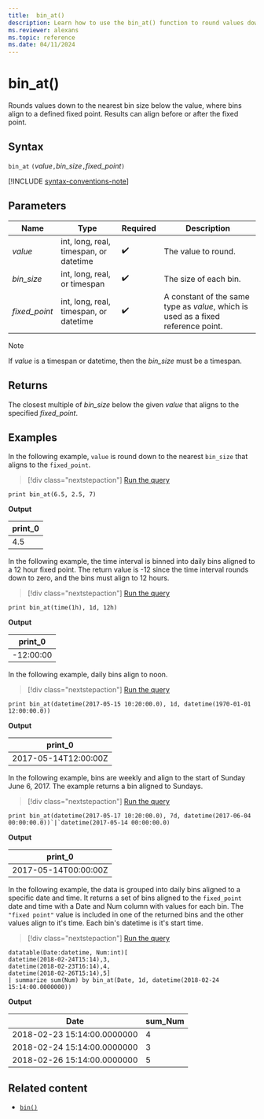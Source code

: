 ```yaml
---
title:  bin_at()
description: Learn how to use the bin_at() function to round values down to a fixed-size bin. 
ms.reviewer: alexans
ms.topic: reference
ms.date: 04/11/2024
---
```

# bin_at()

Rounds values down to the nearest bin size below the value, where bins align to a defined fixed point. Results can align before or after the fixed point.

## Syntax

`bin_at` `(`*value*`,`*bin_size*`,`*fixed_point*`)`

[!INCLUDE [syntax-conventions-note](../../includes/syntax-conventions-note.md)]

## Parameters

| Name | Type | Required | Description |
|--|--|--|--|
| *value* | int, long, real, timespan, or datetime |  :heavy_check_mark: | The value to round. |
| *bin_size* | int, long, real, or timespan |  :heavy_check_mark: | The size of each bin. |
| *fixed_point* | int, long, real, timespan, or datetime |  :heavy_check_mark: | A constant of the same type as *value*, which is used as a fixed reference point.|

> [!NOTE]
> If *value* is a timespan or datetime, then the *bin_size* must be a timespan.

## Returns

The closest multiple of *bin_size* below the given *value* that aligns to the specified *fixed_point*.

## Examples
<!--this is a complicated example given the result, maybe we can change it-->
In the following example, `value` is round down to the nearest `bin_size` that aligns to the `fixed_point`.
  
> [!div class="nextstepaction"]
> <a href="https://dataexplorer.azure.com/clusters/help/databases/Samples?query=H4sIAAAAAAAAAysoyswrUUjKzItPLNEw0zPVUTACEeaaALSGJjMZAAAA" target="_blank">Run the query</a>

```kusto
print bin_at(6.5, 2.5, 7)
```

**Output**

|print_0|
|-------|
| 4.5 |

In the following example, the time interval is binned into daily bins aligned to a 12 hour fixed point. The return value is -12 since the time interval rounds down to zero, and the bins must align to 12 hours.
  
> [!div class="nextstepaction"]
> <a href="https://dataexplorer.azure.com/clusters/help/databases/Samples?query=H4sIAAAAAAAAAysoyswrUUjKzItPLNEoycxN1TDM0NRRMEwBYqMMTQDWMdZPHwAAAA%3D%3D" target="_blank">Run the query</a>

```kusto
print bin_at(time(1h), 1d, 12h)
```

**Output**

|print_0|
|-------|
| -12:00:00 |

In the following example, daily bins align to noon.

> [!div class="nextstepaction"]
> <a href="https://dataexplorer.azure.com/clusters/help/databases/Samples?query=H4sIAAAAAAAAAysoyswrUUjKzItPLNFISSxJLcnMTdUwMjA01zUw1TU0VTA0sDIysDIw0DPQ1FEwTNFRgCsytDQ30DUwBCIFQyOgCogiTQA0H6zaUgAAAA%3D%3D" target="_blank">Run the query</a>

```kusto
print bin_at(datetime(2017-05-15 10:20:00.0), 1d, datetime(1970-01-01 12:00:00.0))
```

**Output**

|print_0|
|-------|
| 2017-05-14T12:00:00Z |

In the following example, bins are weekly and align to the start of Sunday June 6, 2017. The example returns a bin aligned to Sundays.

> [!div class="nextstepaction"]
> <a href="https://dataexplorer.azure.com/clusters/help/databases/Samples?query=H4sIAAAAAAAAAysoyswrUUjKzItPLNFISSxJLcnMTdUwMjA01zUw1TU0VzA0sDIysDIw0DPQ1FEwT9FRQFNkpmtgomAAUgFRpAkAjzZv9FIAAAA%3D" target="_blank">Run the query</a>

```kusto
print bin_at(datetime(2017-05-17 10:20:00.0), 7d, datetime(2017-06-04 00:00:00.0))`|`datetime(2017-05-14 00:00:00.0)
```

**Output**

|print_0|
|-------|
| 2017-05-14T00:00:00Z |

In the following example, the data is grouped into daily bins aligned to a specific date and time. It returns a set of bins aligned to the `fixed_point` date and time with a Date and Num column with values for each bin. The `"fixed point"` value is included in one of the returned bins and the other values align to it's time. Each bin's datetime is it's start time.

> [!div class="nextstepaction"]
> <a href="https://dataexplorer.azure.com/clusters/help/databases/Samples?query=H4sIAAAAAAAAA0tJLAHCpJxUDZfEklSrFCBRkpmbqqPgV5prlZlXohnNywUT1DAyMLTQNTDSNTIJMTS1MjTR1DHWwSZtHGJoBpY2wSptBtNtGsvLVaNQXJqbm1iUWZUKYmkA7dVUSKpUSMrMi08sAbtKR8EwRUcBiysUwOZYGRjoGUCApiYAxLxe/tAAAAA=" target="_blank">Run the query</a>

```kusto
datatable(Date:datetime, Num:int)[
datetime(2018-02-24T15:14),3,
datetime(2018-02-23T16:14),4,
datetime(2018-02-26T15:14),5]
| summarize sum(Num) by bin_at(Date, 1d, datetime(2018-02-24 15:14:00.0000000)) 
```

**Output**

|Date|sum_Num|
|---|---|
|2018-02-23 15:14:00.0000000|4|
|2018-02-24 15:14:00.0000000|3|
|2018-02-26 15:14:00.0000000|5|

## Related content

* [`bin()`](./bin-function.md)
